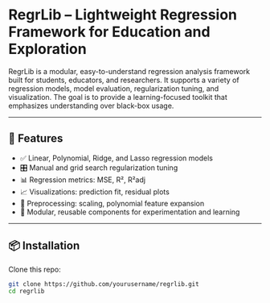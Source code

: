 # RegrLib – Lightweight Regression Framework for Education and Exploration

RegrLib is a modular, easy-to-understand regression analysis framework built for students, educators, and researchers. It supports a variety of regression models, model evaluation, regularization tuning, and visualization. The goal is to provide a learning-focused toolkit that emphasizes understanding over black-box usage.

---

## 🚀 Features

- ✅ Linear, Polynomial, Ridge, and Lasso regression models
- 🎛️ Manual and grid search regularization tuning
- 📊 Regression metrics: MSE, R², R²adj
- 📈 Visualizations: prediction fit, residual plots
- 🧼 Preprocessing: scaling, polynomial feature expansion
- 🧪 Modular, reusable components for experimentation and learning

---

## 📦 Installation

Clone this repo:

```bash
git clone https://github.com/yourusername/regrlib.git
cd regrlib
```

